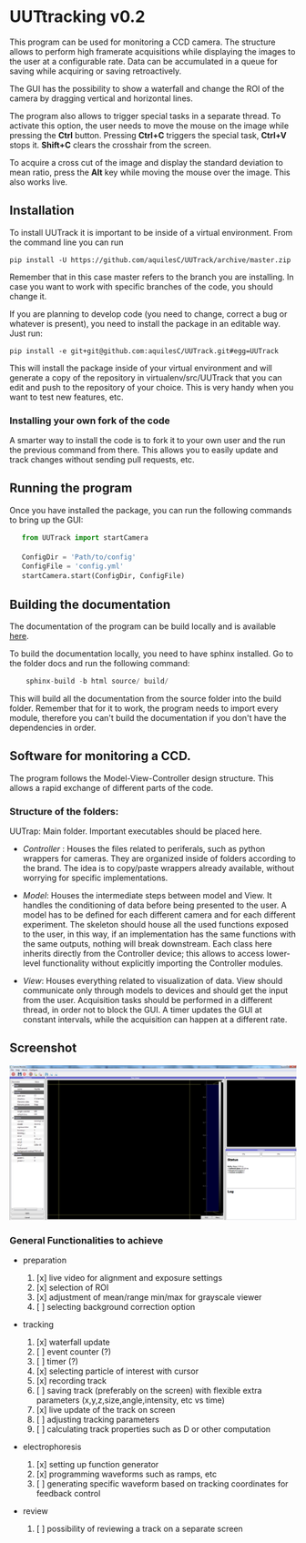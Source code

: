 # UUTtracking v0.2 #
This program can be used for monitoring a CCD camera. The structure allows to perform high framerate acquisitions while displaying the images to the user at a configurable rate. Data can be accumulated in a queue for saving while acquiring or saving retroactively. 

The GUI has the possibility to show a waterfall and change the ROI of the camera by dragging vertical and horizontal lines. 

The program also allows to trigger special tasks in a separate thread. To activate this option, the user needs to move the mouse on the image while pressing the **Ctrl** button. Pressing **Ctrl+C** triggers the special task, **Ctrl+V** stops it. **Shift+C**  clears the crosshair from the screen. 

To acquire a cross cut of the image and display the standard deviation to mean ratio, press the **Alt** key while moving the mouse over the image. This also works live.

## Installation ##
To install UUTrack it is important to be inside of a virtual environment. From the command line you can run 

```
pip install -U https://github.com/aquilesC/UUTrack/archive/master.zip
```
Remember that in this case master refers to the branch you are installing. In case you want to work with specific branches of the code, you should change it. 

If you are planning to develop code (you need to change, correct a bug or whatever is present), you need to install the package in an editable way. Just run:

```
pip install -e git+git@github.com:aquilesC/UUTrack.git#egg=UUTrack 
```

This will install the package inside of your virtual environment and will generate a copy of the repository in virtualenv/src/UUTrack that you can edit and push to the repository of your choice. This is very handy when you want to test new features, etc.

### Installing your own fork of the code ###
A smarter way to install the code is to fork it to your own user and the run the previous command from there. This allows you to easily update and track changes without sending pull requests, etc.

## Running the program ##
Once you have installed the package, you can run the following commands to bring up the GUI:

```python
   from UUTrack import startCamera

   ConfigDir = 'Path/to/config'
   ConfigFile = 'config.yml'
   startCamera.start(ConfigDir, ConfigFile)
```

## Building the documentation
The documentation of the program can be build locally and is available [here](http://uutrack.readthedocs.io).

To build the documentation locally, you need to have sphinx installed. Go to the folder docs and run the following command:

```python
    sphinx-build -b html source/ build/
```

This will build all the documentation from the source folder into the build folder. Remember that for it to work, the program needs to import every module, therefore you can't build the documentation if you don't have the dependencies in order.

## Software for monitoring a CCD. ##
The program follows the Model-View-Controller design structure. This allows a rapid exchange of different parts of the code.


### Structure of the folders: ###
UUTrap: Main folder. Important executables should be placed here.

* _Controller_ : Houses the files related to periferals, such as python wrappers for cameras. They are organized inside of folders according to the brand. The idea is to copy/paste wrappers already available, without worrying for specific implementations.

* _Model_: Houses the intermediate steps between model and View. It handles the conditioning of data before being presented to the user. A model has to be defined for each different camera and for each different experiment. The skeleton should house all the used functions exposed to the user, in this way, if an implementation has the same functions with the same outputs, nothing will break downstream. Each class here inherits directly from the Controller device; this allows to access lower-level functionality without explicitly importing the Controller modules.

* _View_: Houses everything related to visualization of data. View should communicate only through models to devices and should get the input from the user. Acquisition tasks should be performed in a different thread, in order not to block the GUI. A timer updates the GUI at constant intervals, while the acquisition can happen at a different rate.

## Screenshot ##

![Alt text](docs/resources/screenshot.png?raw=true "Optional Title")

### General Functionalities to achieve ###

* preparation

	1. [x] live video for alignment and exposure settings
	2. [x] selection of ROI
	3. [x] adjustment of mean/range min/max for grayscale viewer
	4. [ ] selecting background correction option

* tracking

	1. [x] waterfall update
	2. [ ] event counter (?)
	3. [ ] timer (?)
	4. [x] selecting particle of interest with cursor
	5. [x] recording track
	6. [ ] saving track (preferably on the screen) with flexible extra parameters (x,y,z,size,angle,intensity, etc vs time)
	7. [x] live update of the track on screen 
	8. [ ] adjusting tracking parameters
	9. [ ] calculating track properties such as D or other computation

* electrophoresis

	1. [x] setting up function generator
	2. [x] programming waveforms such as ramps, etc
	3. [ ] generating specific waveform based on tracking coordinates for feedback control

* review

	1. [ ]  possibility of reviewing a track on a separate screen

